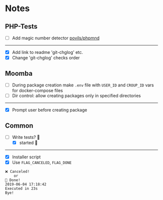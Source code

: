 # Notes

## PHP-Tests

- [ ] Add magic number detector [povils/phpmnd](https://github.com/povils/phpmnd)

---

- [x] Add link to readme 'git-chglog' etc.
- [x] Change 'git-chglog' checks order

## Moomba

- [ ] During package creation make `.env` file with `USER_ID` and `CROUP_ID` vars for docker-compose files
- [ ] Dir control: allow creating packages only in specified directories

---

- [x] Prompt user before creating package

## Common

- [ ] Write tests? 🤦‍
  - [x] started 🎈

---

- [x] Installer script
- [x] Use `FLAG_CANCELED`, `FLAG_DONE`

```text
❌ Canceled!
    or
🏁 Done!
2019-06-04 17:18:42
Executed in 23s
Bye!
```
